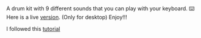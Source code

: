 A drum kit with 9 different sounds that you can play with your keyboard.  ⌨️ 
Here is a live [version](https://bespoke-sunshine-c8d592.netlify.app/). (Only for desktop) Enjoy!!! 

I followed this [tutorial](https://courses.wesbos.com/account/access/630aabc088db94aff3e2b253/view/194130650)
